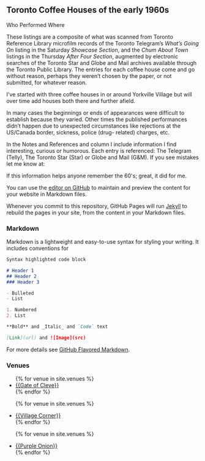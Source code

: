 ## Toronto Coffee Houses of the early 1960s
Who Performed Where

These listings are a composite of what was scanned from Toronto Reference Library microfilm records of the Toronto Telegram’s _What’s Going On_ listing in the Saturday _Showcase Section_, and the _Chum About Town_ listings in the Thursday _After Four Section_, augmented by electronic searches of the Toronto Star and Globe and Mail archives available through the Toronto Public Library.  The entries for each coffee house come and go without reason, perhaps they weren’t chosen by the paper, or not submitted, for whatever reason.

I've started with three coffee houses in or around Yorkville Village but will over time add houses both there and further afield.

In many cases the beginnings or ends of appearances were difficult to establish because they varied.  Other times the published performances didn’t happen due to unexpected circumstances like rejections at the US/Canada border, sickness, police (drug- related) charges, etc.

In the Notes and References and column I include information I find interesting, curious or humorous.  Each entry is referenced: The Telegram (Telly), The Toronto Star (Star) or Globe and Mail (G&M).  If you see mistakes let me know at: 

If this information helps anyone remember the 60's; great, it did for me. 

You can use the [editor on GitHub](https://github.com/robharper/jekyll-test/edit/master/index.md) to maintain and preview the content for your website in Markdown files.

Whenever you commit to this repository, GitHub Pages will run [Jekyll](https://jekyllrb.com/) to rebuild the pages in your site, from the content in your Markdown files.

### Markdown

Markdown is a lightweight and easy-to-use syntax for styling your writing. It includes conventions for

```markdown
Syntax highlighted code block

# Header 1
## Header 2
### Header 3

- Bulleted
- List

1. Numbered
2. List

**Bold** and _Italic_ and `Code` text

[Link](url) and ![Image](src)
```

For more details see [GitHub Flavored Markdown](https://guides.github.com/features/mastering-markdown/).

### Venues

<ul>
{% for venue in site.venues %}
  <li>
    <a href="{{ venue.url }}">
      {{Gate of Cleve}}
    </a>
  </li>
{% endfor %}

{% for venue in site.venues %}
  <li>
    <a href="{{ venue.url }}">
      {{Village Corner}}
    </a>
  </li>
{% endfor %}

{% for venue in site.venues %}
  <li>
    <a href="{{ venue.url }}">
      {{Purple Onion}}
    </a>
  </li>
{% endfor %}
</ul>
